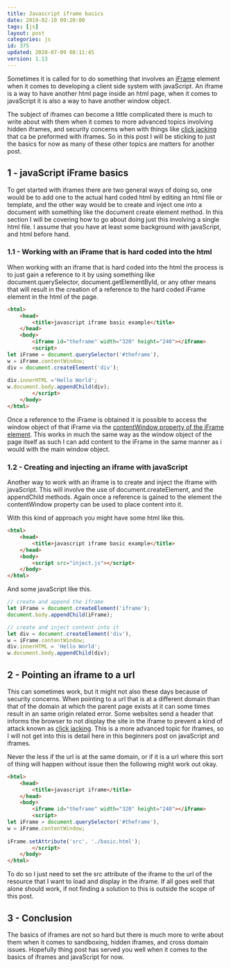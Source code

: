 ```yaml
---
title: Javascript iframe basics
date: 2019-02-10 09:20:00
tags: [js]
layout: post
categories: js
id: 375
updated: 2020-07-09 08:11:45
version: 1.13
---
```


Sometimes it is called for to do something that involves an [iFrame](https://developer.mozilla.org/en-US/docs/Web/HTML/Element/iframe) element when it comes to developing a client side system with javaScript. An iframe is a way to have another html page inside an html page, when it comes to javaScript it is also a way to have another window object.

The subject of iframes can become a little complicated there is much to write about with them when it comes to more advanced topics involving hidden iframes, and security concerns when with things like [click jacking](https://en.wikipedia.org/wiki/Clickjacking) that ca be preformed with iframes. So in this post I will be sticking to just the basics for now as many of these other topics are matters for another post.

<!-- more -->

## 1 - javaScript iFrame basics

To get started with iframes there are two general ways of doing so, one would be to add one to the actual hard coded html by editing an html file or template, and the other way would be to create and inject one into a document with something like the document create element method. In this section I will be covering how to go about doing just this involving a single html file. I assume that you have at least some background with javaScript, and html before hand.

### 1.1 - Working with an iFrame that is hard coded into the html

When working with an iframe that is hard coded into the html the process is to just gain a reference to it by using something like document.querySelector, document.getElementById, or any other means that will result in the creation of a reference to the hard coded iFrame element in the html of the page.

```html
<html>
    <head>
        <title>javascript iframe basic example</title>
    </head>
    <body>
        <iframe id="theframe" width="320" height="240"></iframe>
        <script>
let iFrame = document.querySelector('#theframe'),
w = iFrame.contentWindow;
div = document.createElement('div');
 
div.innerHTML ='Hello World';
w.document.body.appendChild(div);
        </script>
    </body>
</html>
```

Once a reference to the iFrame is obtained it is possible to access the window object of that iFrame via the [contentWindow property of the iFrame element](https://developer.mozilla.org/en-US/docs/Web/API/HTMLIFrameElement/contentWindow). This works in much the same way as the window object of the page itself as such I can add content to the iFrame in the same manner as i would with the main window object.

### 1.2 - Creating and injecting an iframe with javaScript

Another way to work with an iframe is to create and inject the iframe with javaScript. This will involve the use of document.createElement, and the appendChild methods. Again once a reference is gained to the element the contentWindow property can be used to place content into it.

With this kind of approach you might have some html like this.

```html
<html>
    <head>
        <title>javascript iframe basic example</title>
    </head>
    <body>
        <script src="inject.js"></script>
    </body>
</html>
```

And some javaScript like this.

```js
// create and append the iframe
let iFrame = document.createElement('iframe');
document.body.appendChild(iFrame);

// create and inject content into it
let div = document.createElement('div'),
w = iFrame.contentWindow;
div.innerHTML = 'Hello World';
w.document.body.appendChild(div);

```

## 2 - Pointing an iframe to a url

This can sometimes work, but it might not also these days because of security concerns. When pointing to a url that is at a different domain than that of the domain at which the parent page exists at it can some times result in an same origin related error. Some websites send a header that informs the browser to not display the site in the iframe to prevent a kind of attack known as [click jacking](https://en.wikipedia.org/wiki/Clickjacking). This is a more advanced topic for iframes, so I will not get into this is detail here in this beginners post on javaScript and iframes.

Never the less if the url is at the same domain, or if it is a url where this sort of thing will happen without issue then the following might work out okay. 

```html
<html>
    <head>
        <title>javascript iframe</title>
    </head>
    <body>
        <iframe id="theframe" width="320" height="240"></iframe>
        <script>
let iFrame = document.querySelector('#theframe'),
w = iFrame.contentWindow;
 
iFrame.setAttribute('src', './basic.html');
        </script>
    </body>
</html>
```

To do so I just need to set the src attribute of the iframe to the url of the resource that I want to load and display in the iframe. If all goes well that alone should work, if not finding a solution to this is outside the scope of this post.

## 3 - Conclusion

The basics of iframes are not so hard but there is much more to write about them when it comes to sandboxing, hidden iframes, and cross domain issues. Hopefully thing post has served you well when it comes to the basics of iframes and javaScript for now.